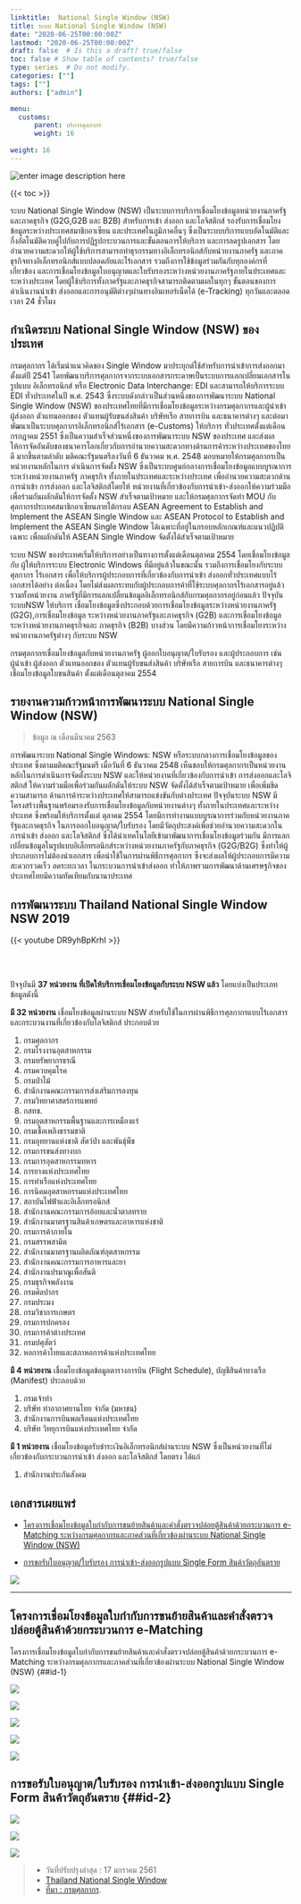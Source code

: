 ```yaml
---
linktitle:  National Single Window (NSW)
title: ระบบ National Single Window (NSW)
date: "2020-06-25T00:00:00Z"
lastmod: "2020-06-25T00:00:00Z"
draft: false  # Is this a draft? true/false
toc: false # Show table of contents? true/false
type: series  # Do not modify.
categories: [""]
tags: [""]
authors: ["admin"]

menu:
  customs:
      parent: บริการศุลกากร
      weight: 16
      
weight: 16
---
```


![enter image description here](https://github.com/ecs-support/knowledge-center/raw/master/img/NationalSingleWindow.png)

{{< toc >}}

ระบบ National Single Window (NSW)  เป็นระบบการบริการเชื่อมโยงข้อมูลหน่วยงานภาครัฐและภาคธุรกิจ (G2G,G2B และ B2B) สำหรับการเข้า ส่งออก และโลจิสติกส์ รองรับการเชื่อมโยงข้อมูลระหว่างประเทศสมาชิกอาเซียน และประเทศในภูมิภาคอื่นๆ ซึ่งเป็นระบบบริการแบบอัตโนมัติและกึ่งอัตโนมัติควบคู่ไปกับการปฏิรูปกระบวนการและขั้นตอนการให้บริการ และการลดรูปเอกสาร โดยอำนวยความสะดวกให้ผู้ใช้บริการสามารถทำธุรกรรมทางอิเล็กทรอนิกส์กับหน่วยงานภาครัฐ และภาคธุรกิจทางอิเล็กทรอนิกส์แบบปลอดภัยและไร้เอกสาร รวมถึงการใช้ข้อมูลร่วมกันกับทุกองค์กรที่เกี่ยวข้อง และการเชื่อมโยงข้อมูลใบอนุญาตและใบรับรองระหว่างหน่วยงานภาครัฐภายในประเทศและระหว่างประเทศ โดยผู้ใช้บริการทั้งภาครัฐและภาคธุรกิจสามารถติดตามผลในทุกๆ ขั้นตอนของการดำเนินงานนำเข้า ส่งออกและการอนุมัติต่างๆผ่านทางอินเทอร์เน็ตได้ (e-Tracking) ทุกวันและตลอดเวลา 24 ชั่วโมง 

## กำเนิดระบบ National Single Window (NSW) ของประเทศ

กรมศุลกากร ได้เริ่มนำแนวคิดของ Single Window มาประยุกต์ใช้สำหรับการนำเข้าการส่งออกมาตั้งแต่ปี 2541 โดยพัฒนาบริการศุลกากรจากระบบเอกสารกระดาษเป็นระบบการแลกเปลี่ยนเอกสารในรูปแบบ อิเล็กทรอนิกส์ หรือ Electronic Data Interchange: EDI และสามารถให้บริการระบบ EDI ทั่วประเทศในปี พ.ศ. 2543 ซึ่งระบบดังกล่าวเป็นส่วนหนึ่งของการพัฒนาระบบ National Single Window (NSW) ของประเทศไทยที่มีการเชื่อมโยงข้อมูลระหว่างกรมศุลกากรและผู้นำเข้า ผู้ส่งออก ตัวแทนออกของ ตัวแทนผู้รับขนส่งสินค้า บริษัทเรือ สายการบิน และธนาคารต่างๆ และต่อมาพัฒนาเป็นระบบศุลกากรอิเล็กทรอนิกส์ไร้เอกสาร (e-Customs) ให้บริการ ทั่วประเทศตั้งแต่เดือนกรกฎาคม 2551 ซึ่งเป็นความสำเร็จส่วนหนึ่งของการพัฒนาระบบ NSW ของประเทศ และส่งผลให้การจัดอันดับของธนาคารโลกเกี่ยวกับการอำนวยความสะดวกทางด้านการค้าระหว่างประเทศของไทยดี มากขึ้นตามลำดับ มติคณะรัฐมนตรีลงวันที่ 6 ธันวาคม พ.ศ. 2548 มอบหมายให้กรมศุลกากรเป็นหน่วยงานหลักในการ ดำเนินการจัดตั้ง NSW ซึ่งเป็นระบบศูนย์กลางการเชื่อมโยงข้อมูลแบบบูรณาการระหว่างหน่วยงานภาครัฐ ภาคธุรกิจ ทั้งภายในประเทศและระหว่างประเทศ เพื่ออำนวยความสะดวกด้านการนำเข้า การส่งออก และโลจิสติกส์โดยให้ หน่วยงานที่เกี่ยวข้องกับการนำเข้า-ส่งออกให้ความร่วมมือเพื่อร่วมกันผลักดันให้การจัดตั้ง NSW สำเร็จตามเป้าหมาย และให้กรมศุลกากรจัดทำ MOU กับศุลกากรประเทศสมาชิกอาเซียนภายใต้กรอบ ASEAN Agreement to Establish and Implement the ASEAN Single Window และ ASEAN Protocol to Establish and Implement the ASEAN Single Window ได้เฉพาะที่อยู่ในกรอบหลักเกณฑ์และแนวปฏิบัติเฉพาะ เพื่อผลักดันให้ ASEAN Single Window จัดตั้งได้สำเร็จตามเป้าหมาย

ระบบ NSW ของประเทศเริ่มให้บริการอย่างเป็นทางการตั้งแต่เดือนตุลาคม 2554 โดยเชื่อมโยงข้อมูลกับ ผู้ให้บริการระบบ Electronic Windows ที่มีอยู่แล้วในขณะนั้น รวมถึงการเชื่อมโยงกับระบบศุลกากร ไร้เอกสาร เพื่อให้บริการผู้ประกอบการที่เกี่ยวข้องกับการนำเข้า ส่งออกทั่วประเทศแบบไร้เอกสารได้อย่าง ต่อเนื่อง โดยไม่ส่งผลกระทบกับผู้ประกอบการค้าที่ใช้ระบบศุลกากรไร้เอกสารอยู่แล้ว รวมทั้งหน่วยงาน ภาครัฐที่มีการแลกเปลี่ยนข้อมูลอิเล็กทรอนิกส์กับกรมศุลกากรอยู่ก่อนแล้ว ปัจจุบันระบบNSW ให้บริการ เชื่อมโยงข้อมูลซึ่งประกอบด้วยการเชื่อมโยงข้อมูลระหว่างหน่วยงานภาครัฐ (G2G),การเชื่อมโยงข้อมูล ระหว่างหน่วยงานภาครัฐและภาคธุรกิจ (G2B) และการเชื่อมโยงข้อมูลระหว่างหน่วยงานภาคธุรกิจและ ภาคธุรกิจ (B2B) บางส่วน โดยมีความก้าวหน้าการเชื่อมโยงระหว่างหน่วยงานภาครัฐต่างๆ กับระบบ NSW  

กรมศุลกากรเชื่อมโยงข้อมูลกับหน่วยงานภาครัฐ ผู้ออกใบอนุญาต/ใบรับรอง และผู้ประกอบการ เช่น ผู้นำเข้า ผู้ส่งออก ตัวแทนออกของ ตัวแทนผู้รับขนส่งสินค้า บริษัทเรือ สายการบิน และธนาคารต่างๆ เชื่อมโยงข้อมูลใบขนสินค้า ตั้งแต่เดือนตุลาคม 2554



## รายงานความก้าวหน้าการพัฒนาระบบ National Single Window (NSW)

> ข้อมูล ณ เดือนมีนาคม 2563

การพัฒนาระบบ National Single Windows: NSW หรือระบบกลางการเชื่อมโยงข้อมูลของประเทศ ซึ่งตามมติคณะรัฐมนตรี เมื่อวันที่ 6 ธันวาคม 2548 เห็นชอบให้กรมศุลกากรเป็นหน่วยงานหลักในการดำเนินการจัดตั้งระบบ NSW และให้หน่วยงานที่เกี่ยวข้องกับการนำเข้า การส่งออกและโลจิสติกส์ ให้ความร่วมมือเพื่อร่วมกันผลักดันให้ระบบ NSW จัดตั้งได้สำเร็จตามเป้าหมาย เพื่อเพิ่มขีดความสามารถ ด้านการค้าระหว่างประเทศให้สามารถแข่งขันกับต่างประเทศ ปัจจุบันระบบ NSW มีโครงสร้างพื้นฐานพร้อมรองรับการเชื่อมโยงข้อมูลกับหน่วยงานต่างๆ ทั้งภายในประเทศและระหว่างประเทศ ซึ่งพร้อมให้บริการตั้งแต่ ตุลาคม 2554 โดยมีการทำงานแบบบูรณาการร่วมกับหน่วยงานภาครัฐและภาคธุรกิจ ในการออกใบอนุญาต/ใบรับรอง โดยมีวัตถุประสงค์เพื่อช่วยอำนวยความสะดวกในการนำเข้า ส่งออก และโลจิสติกส์ ซึ่งได้นำเทคโนโลยีเข้ามาพัฒนาการเชื่อมโยงข้อมูลร่วมกัน มีการแลกเปลี่ยนข้อมูลในรูปแบบอิเล็กทรอนิกส์ระหว่างหน่วยงานภาครัฐกับภาคธุรกิจ (G2G/B2G) ซึ่งทำให้ผู้ประกอบการไม่ต้องนำเอกสาร เพื่อนำใช้ในการผ่านพิธีการศุลกากร ซึ่งจะส่งผลให้ผู้ประกอบการมีความสะดวกรวดเร็ว ลดระยะเวลา ในกระบวนการนำเข้าส่งออก ทำให้ภาพรวมการพัฒนาด้านเศรษฐกิจของประเทศไทยมีความทัดเทียมกับนานาประเทศ

## การพัฒนาระบบ Thailand National Single Window NSW 2019


{{< youtube DR9yhBpKrhI >}}

<br><br>

ปัจจุบันมี **37 หน่วยงาน ที่เปิดให้บริการเชื่อมโยงข้อมูลกับระบบ NSW แล้ว** โดยแบ่งเป็นประเภทข้อมูลดังนี้

**มี 32 หน่วยงาน** เชื่อมโยงข้อมูลผ่านระบบ NSW สำหรับใช้ในการผ่านพิธีการศุลกากรแบบไร้เอกสาร และกระบวนงานที่เกี่ยวข้องกับโลจิสติกส์ ประกอบด้วย

1. กรมศุลกากร
2. กรมโรงงานอุตสาหกรรม
3. กรมทรัพยากรธรณี
4. กรมควบคุมโรค
5. กรมป่าไม้
6. สำนักงานคณะกรรมการส่งเสริมการลงทุน
7. กรมวิทยาศาสตร์การแพทย์
8. กสทช.
9. กรมอุตสาหกรรมพื้นฐานและการเหมืองแร่
10. กรมเชื้อเพลิงธรรมชาติ
11. กรมอุทยานแห่งชาติ สัตว์ป่า และพันธุ์พืช
12. กรมการขนส่งทางบก
13. กรมการอุตสาหกรรมทหาร
14. การยางแห่งประเทศไทย
15. การท่าเรือแห่งประเทศไทย
16. การนิคมอุตสาหกรรมแห่งประเทศไทย
17. สถาบันไฟฟ้าและอิเล็กทรอนิกส์
18. สำนักงานคณะกรรมการอ้อยและน้ำตาลทราย
19. สำนักงานมาตรฐานสินค้าเกษตรและอาหารแห่งชาติ
20. กรมการค้าภายใน
21. กรมสรรพสามิต
22. สำนักงานมาตรฐานผลิตภัณฑ์อุตสาหกรรม
23. สำนักงานคณะกรรมการอาหารและยา
24. สำนักงานปรมาณูเพื่อสันติ
25. กรมธุรกิจพลังงาน
26. กรมศิลปากร
27. กรมประมง
28. กรมวิชาการเกษตร
29. กรมการปกครอง
30. กรมการค้าต่างประเทศ
31. กรมปศุสัตว์
32. หอการค้าไทยและสภาหอการค้าแห่งประเทศไทย 

**มี 4 หน่วยงาน** เชื่อมโยงข้อมูลข้อมูลตารางการบิน (Flight Schedule), บัญชีสินค้าทางเรือ (Manifest) ประกอบด้วย

1. กรมเจ้าท่า
2. บริษัท ท่าอากาศยานไทย จำกัด (มหาชน)
3. สำนักงานการบินพลเรือนแห่งประเทศไทย
4. บริษัท วิทยุการบินแห่งประเทศไทย จำกัด

 
**มี 1 หน่วยงาน** เชื่อมโยงข้อมูลรับชำระเงินอิเล็กทรอนิกส์ผ่านระบบ NSW ซึ่งเป็นหน่วยงานที่ไม่เกี่ยวข้องกับกระบวนการนำเข้า ส่งออก และโลจิสติกส์ โดยตรง ได้แก่

1. สำนักงานประกันสังคม 

## เอกสารเผยแพร่

- [โครงการเชื่อมโยงข้อมูลใบกำกับการขนย้ายสินค้าและคำสั่งตรวจปล่อยตู้สินค้าด้วยกระบวนการ e-Matching ระหว่างกรมศุลกากรและภาคส่วนที่เกี่ยวข้องผ่านระบบ National Single Window (NSW)](#id-1)

- [การขอรับใบอนุญาต/ใบรับรอง การนำเข้า-ส่งออกรูปแบบ Single Form สินค้าวัตถุอันตราย](#id-2)

![](http://www.thainsw.net/Documents/Banner/contact.png)

----------

## โครงการเชื่อมโยงข้อมูลใบกำกับการขนย้ายสินค้าและคำสั่งตรวจปล่อยตู้สินค้าด้วยกระบวนการ e-Matching

โครงการเชื่อมโยงข้อมูลใบกำกับการขนย้ายสินค้าและคำสั่งตรวจปล่อยตู้สินค้าด้วยกระบวนการ e-Matching ระหว่างกรมศุลกากรและภาคส่วนที่เกี่ยวข้องผ่านระบบ National Single Window (NSW) {##id-1}

![](https://github.com/ecs-support/knowledge-center/raw/master/img/nsw/e-matching/e-matchingjpg_Page1.jpg)

![](https://github.com/ecs-support/knowledge-center/raw/master/img/nsw/e-matching/e-matchingjpg_Page2.jpg)

![](https://github.com/ecs-support/knowledge-center/raw/master/img/nsw/e-matching/e-matchingjpg_Page3.jpg)

![](https://github.com/ecs-support/knowledge-center/raw/master/img/nsw/e-matching/e-matchingjpg_Page4.jpg)

![](https://github.com/ecs-support/knowledge-center/raw/master/img/nsw/e-matching/e-matchingjpg_Page5.jpg)

## การขอรับใบอนุญาต/ใบรับรอง การนำเข้า-ส่งออกรูปแบบ Single Form สินค้าวัตถุอันตราย {##id-2}

![](https://github.com/ecs-support/knowledge-center/raw/master/img/nsw/single-form/single-formjpg_Page1.jpg)

![](https://github.com/ecs-support/knowledge-center/raw/master/img/nsw/single-form/single-formjpg_Page2.jpg)

![](https://github.com/ecs-support/knowledge-center/raw/master/img/nsw/single-form/single-formjpg_Page3.jpg)



> - วันที่ปรับปรุงล่าสุด : 17 มกราคม 2561
> - [Thailand National Single Window](http://www.thainsw.net/)
> - [ที่มา : กรมศุลกากร](http://www.customs.go.th/cont_strc_simple.php?ini_content=other_issue_170825_01&ini_menu=menu_nsw&left_menu=menu_nsw_overview&lang=th&root_left_menu=menu_nsw&left_menu=menu_nsw_overview).